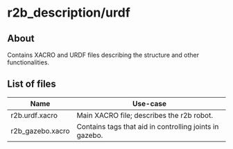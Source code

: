 # r2b_description/urdf

## About

Contains XACRO and URDF files describing the structure and other functionalities.

## List of files

| Name | Use-case |
| --- | --- | 
| r2b.urdf.xacro | Main XACRO file; describes the r2b robot. |
| r2b_gazebo.xacro | Contains tags that aid in controlling joints in gazebo. |